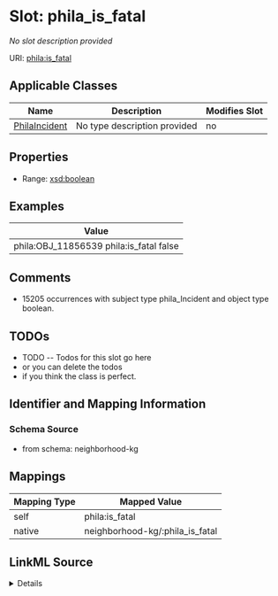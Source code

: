 

# Slot: phila_is_fatal


_No slot description provided_





URI: [phila:is_fatal](https://metadata.phila.gov/is_fatal)



<!-- no inheritance hierarchy -->





## Applicable Classes

| Name | Description | Modifies Slot |
| --- | --- | --- |
| [PhilaIncident](../classes/PhilaIncident.md) | No type description provided |  no  |







## Properties

* Range: [xsd:boolean](xsd:boolean)






## Examples

| Value |
| --- |
| phila:OBJ_11856539 phila:is_fatal false |

## Comments

* 15205 occurrences with subject type phila_Incident and object type boolean.

## TODOs

* TODO -- Todos for this slot go here
* or you can delete the todos
* if you think the class is perfect.

## Identifier and Mapping Information







### Schema Source


* from schema: neighborhood-kg




## Mappings

| Mapping Type | Mapped Value |
| ---  | ---  |
| self | phila:is_fatal |
| native | neighborhood-kg/:phila_is_fatal |




## LinkML Source

<details>
```yaml
name: phila_is_fatal
description: No slot description provided
todos:
- TODO -- Todos for this slot go here
- or you can delete the todos
- if you think the class is perfect.
comments:
- 15205 occurrences with subject type phila_Incident and object type boolean.
examples:
- value: phila:OBJ_11856539 phila:is_fatal false
from_schema: neighborhood-kg
rank: 1000
slot_uri: phila:is_fatal
alias: phila_is_fatal
domain_of:
- phila_Incident
range: boolean

```
</details>